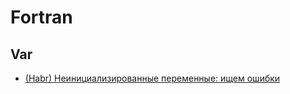 # Fortran

## Var
* [(Habr) Неинициализированные переменные: ищем ошибки](https://habr.com/ru/companies/intel/articles/318494/)
